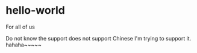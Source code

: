 # hello-world
For all of us

Do not know the support does not support Chinese
I'm trying to support it.
hahaha~~~~~
